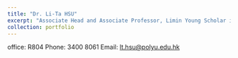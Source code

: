 ```yaml
---
title: "Dr. Li-Ta HSU"
excerpt: "Associate Head and Associate Professor, Limin Young Scholar in Aerospace Navigation<br/><img src='https://mapei319.github.io/Polyu_RCUAS.github.io/images/Li-Ta-HSU.png'>"
collection: portfolio
---
```


office: R804
Phone: 3400 8061
Email: lt.hsu@polyu.edu.hk